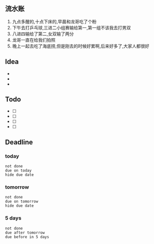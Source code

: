 ## 流水账
1. 九点多醒的,十点下床的,早晨和龙哥吃了个粉
2. 下午去打乒乓球,三进二小组赛输给第一,第一组不该我去打男双
3. 八进四输给了第二,女双输了两分
4. 龙哥一直在给我们拍照
5. 晚上一起去吃了海底捞,但是刚去的时候好累啊,后来好多了,大家人都很好

## Idea
- 
- 
- 

## Todo
- [ ] 
- [ ] 
- [ ] 
- [ ] 

## Deadline
### today
```tasks
not done
due on today
hide due date
```
### tomorrow
```tasks
not done
due on tomorrow
hide due date
```
### 5 days
```tasks
not done
due after tomorrow
due before in 5 days
```
